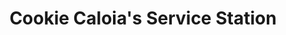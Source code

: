 ---
title: "Cookie Caloia's Service Station"
url: /syracuse/cookie-caloias-service-station/
shop: car
---